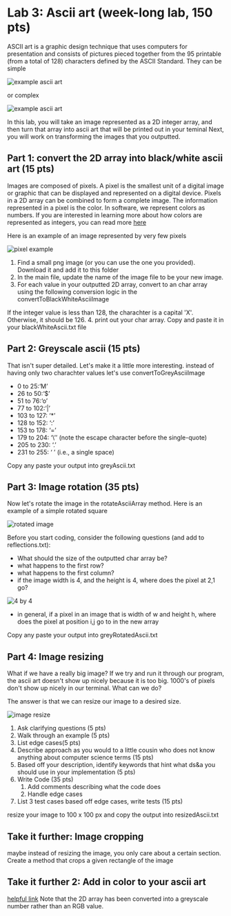 # Lab 3: Ascii art (week-long lab, 150 pts)

ASCII art is a graphic design technique that uses computers for presentation and consists of pictures pieced together from the 95 printable 
(from a total of 128) characters defined by the ASCII Standard. 
They can be simple


![example ascii art](https://i.pinimg.com/236x/41/9a/b2/419ab2116c5c218a3fb6adaf3e8e8400--ascii-art-keyboard.jpg)


or complex


![example ascii art](https://pbs.twimg.com/media/CIdWGtFWwAAlBu5.png)

In this lab, you will take an image represented as a 2D integer array, and then turn that array into ascii art that will be printed out in your teminal
Next, you will work on transforming the images that you outputted.

## Part 1: convert the 2D array into black/white ascii art (15 pts)

Images are composed of pixels. A pixel is the smallest unit of a digital image or graphic that can be displayed and represented on a digital device.
Pixels in a 2D array can be combined to form a complete image. The information represented in a pixel is the color. In software, we represent colors as numbers.
If you are interested in learning more about how colors are represented as integers, you can read more [here](https://web.stanford.edu/class/cs101/image-1-introduction.html)

Here is an example of an image represented by very few pixels


![pixel example](https://encrypted-tbn0.gstatic.com/images?q=tbn:ANd9GcTw3wwImjNFJTbLnhgQbLi0M9F0oz9GgGa6Ag&usqp=CAU)

1. Find a small png image (or you can use the one you provided). Download it and add it to this folder
2. In the main file, update the name of the image file to be your new image. 
3. For each value in your outputted 2D array, convert to an char array using the following conversion logic in the convertToBlackWhiteAsciiImage
 
If the integer value is less than 128, the charachter is a capital 'X'. Otherwise, it should be 126.
4. print out your char array. Copy and paste it in your blackWhiteAscii.txt file

## Part 2: Greyscale ascii (15 pts)
That isn't super detailed. Let's make it a little more interesting. instead of having only two charachter values let's use convertToGreyAsciiImage
* 0 to 25:‘M’
* 26 to 50:‘$’
* 51 to 76:‘o’
* 77 to 102:‘|’
* 103 to 127: ‘*’
* 128 to 152: ‘:’
* 153 to 178: ‘=’
* 179 to 204: ‘\’’ (note the escape character before the single-quote)
* 205 to 230: ‘.’
* 231 to 255: ‘ ’ (i.e., a single space)

Copy any paste your output into greyAscii.txt

## Part 3: Image rotation (35 pts)
Now let's rotate the image in the rotateAsciiArray method.
Here is an example of a simple rotated square


![rotated image](https://assets.leetcode.com/uploads/2020/08/28/mat1.jpg)


Before you start coding, consider the following questions (and add to reflections.txt):
* What should the size of the outputted char array be?
* what happens to the first row?
* what happens to the first column?
* if the image width is 4, and the height is 4, where does the pixel at 2,1 go? 


![4 by 4](http://theoryofprogramming.azurewebsites.net/wp-content/uploads/2017/12/rotate-1.jpg)


* in general, if a pixel in an image that is width of w and height h, where does the pixel at position i,j go to in the new array

Copy any paste your output into greyRotatedAscii.txt

## Part 4: Image resizing 
What if we have a really big image? If we try and run it through our program, 
the ascii art doesn't show up nicely because it is too big. 1000's of pixels don't show up nicely in our terminal. What can we do?

The answer is that we can resize our image to a desired size. 


![image resize](https://1mhowto.com/wp-content/uploads/2014/12/app-resizeme-512.png)


1. Ask clarifying questions (5 pts)
2. Walk through an example (5 pts)
3. List  edge cases(5 pts)
4. Describe approach as you would to a little cousin who does not know anything about computer science terms (15 pts)
5. Based off your description, identify keywords that hint what ds&a you should use in your implementation (5 pts)
6. Write Code (35 pts)
    1. Add comments describing what the code does 
    2. Handle edge cases
7. List 3 test cases based off edge cases, write tests  (15 pts)

resize your image to 100 x 100 px and copy the output into resizedAscii.txt

## Take it further: Image cropping
maybe instead of resizing the image, you only care about a certain section. Create a method that crops a given rectangle of the image

## Take it further 2: Add in color to your ascii art
[helpful link](https://stackoverflow.com/questions/5762491/how-to-print-color-in-console-using-system-out-println)
Note that the 2D array has been converted into a greyscale number rather than an RGB value. 
